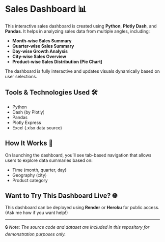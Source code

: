 # Sales Dashboard 📊

This interactive sales dashboard is created using **Python**, **Plotly Dash**, and **Pandas**. It helps in analyzing sales data from multiple angles, including:

- **Month-wise Sales Summary**
- **Quarter-wise Sales Summary**
- **Day-wise Growth Analysis**
- **City-wise Sales Overview**
- **Product-wise Sales Distribution (Pie Chart)**

The dashboard is fully interactive and updates visuals dynamically based on user selections.

## Tools & Technologies Used 🛠️

- Python
- Dash (by Plotly)
- Pandas
- Plotly Express
- Excel (.xlsx data source)

## How It Works 🚀

On launching the dashboard, you’ll see tab-based navigation that allows users to explore data summaries based on:
- Time (month, quarter, day)
- Geography (city)
- Product category

## Want to Try This Dashboard Live? 🌐

This dashboard can be deployed using **Render** or **Heroku** for public access. (Ask me how if you want help!)

---

🔒 _Note: The source code and dataset are included in this repository for demonstration purposes only._

